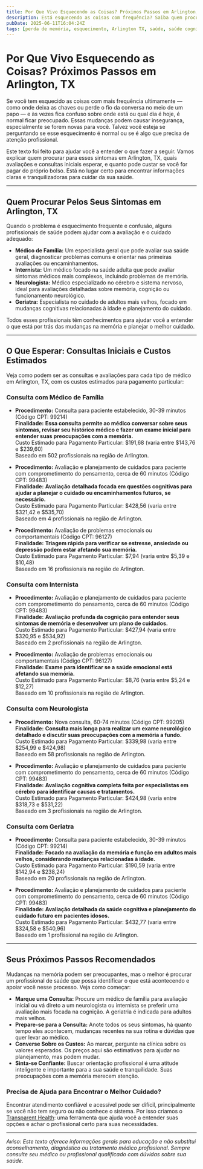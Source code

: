 ```yaml
---
title: Por Que Vivo Esquecendo as Coisas? Próximos Passos em Arlington, TX  
description: Está esquecendo as coisas com frequência? Saiba quem procurar, custos esperados e os próximos passos para preocupações com a memória em Arlington, TX.  
pubDate: 2025-06-11T16:04:24Z  
tags: [perda de memória, esquecimento, Arlington TX, saúde, saúde cognitiva, neurologia, medicina familiar]  
---
```


# Por Que Vivo Esquecendo as Coisas? Próximos Passos em Arlington, TX

Se você tem esquecido as coisas com mais frequência ultimamente — como onde deixa as chaves ou perde o fio da conversa no meio de um papo — e às vezes fica confuso sobre onde está ou qual dia é hoje, é normal ficar preocupado. Essas mudanças podem causar insegurança, especialmente se forem novas para você. Talvez você esteja se perguntando se esse esquecimento é normal ou se é algo que precisa de atenção profissional.

Este texto foi feito para ajudar você a entender o que fazer a seguir. Vamos explicar quem procurar para esses sintomas em Arlington, TX, quais avaliações e consultas iniciais esperar, e quanto pode custar se você for pagar do próprio bolso. Está no lugar certo para encontrar informações claras e tranquilizadoras para cuidar da sua saúde.

---

## Quem Procurar Pelos Seus Sintomas em Arlington, TX

Quando o problema é esquecimento frequente e confusão, alguns profissionais de saúde podem ajudar com a avaliação e o cuidado adequado:

- **Médico de Família:** Um especialista geral que pode avaliar sua saúde geral, diagnosticar problemas comuns e orientar nas primeiras avaliações ou encaminhamentos.
- **Internista:** Um médico focado na saúde adulta que pode avaliar sintomas médicos mais complexos, incluindo problemas de memória.
- **Neurologista:** Médico especializado no cérebro e sistema nervoso, ideal para avaliações detalhadas sobre memória, cognição ou funcionamento neurológico.
- **Geriatra:** Especialista no cuidado de adultos mais velhos, focado em mudanças cognitivas relacionadas à idade e planejamento do cuidado.

Todos esses profissionais têm conhecimentos para ajudar você a entender o que está por trás das mudanças na memória e planejar o melhor cuidado.

---

## O Que Esperar: Consultas Iniciais e Custos Estimados

Veja como podem ser as consultas e avaliações para cada tipo de médico em Arlington, TX, com os custos estimados para pagamento particular:

### Consulta com Médico de Família

- **Procedimento:** Consulta para paciente estabelecido, 30-39 minutos (Código CPT: 99214)  
  **Finalidade:** **Essa consulta permite ao médico conversar sobre seus sintomas, revisar seu histórico médico e fazer um exame inicial para entender suas preocupações com a memória.**  
  Custo Estimado para Pagamento Particular: $191,68 (varia entre $143,76 e $239,60)  
  Baseado em 502 profissionais na região de Arlington.

- **Procedimento:** Avaliação e planejamento de cuidados para paciente com comprometimento do pensamento, cerca de 60 minutos (Código CPT: 99483)  
  **Finalidade:** **Avaliação detalhada focada em questões cognitivas para ajudar a planejar o cuidado ou encaminhamentos futuros, se necessário.**  
  Custo Estimado para Pagamento Particular: $428,56 (varia entre $321,42 e $535,70)  
  Baseado em 4 profissionais na região de Arlington.

- **Procedimento:** Avaliação de problemas emocionais ou comportamentais (Código CPT: 96127)  
  **Finalidade:** **Triagem rápida para verificar se estresse, ansiedade ou depressão podem estar afetando sua memória.**  
  Custo Estimado para Pagamento Particular: $7,94 (varia entre $5,39 e $10,48)  
  Baseado em 16 profissionais na região de Arlington.

### Consulta com Internista

- **Procedimento:** Avaliação e planejamento de cuidados para paciente com comprometimento do pensamento, cerca de 60 minutos (Código CPT: 99483)  
  **Finalidade:** **Avaliação profunda da cognição para entender seus sintomas de memória e desenvolver um plano de cuidados.**  
  Custo Estimado para Pagamento Particular: $427,94 (varia entre $320,95 e $534,92)  
  Baseado em 2 profissionais na região de Arlington.

- **Procedimento:** Avaliação de problemas emocionais ou comportamentais (Código CPT: 96127)  
  **Finalidade:** **Exame para identificar se a saúde emocional está afetando sua memória.**  
  Custo Estimado para Pagamento Particular: $8,76 (varia entre $5,24 e $12,27)  
  Baseado em 10 profissionais na região de Arlington.

### Consulta com Neurologista

- **Procedimento:** Nova consulta, 60-74 minutos (Código CPT: 99205)  
  **Finalidade:** **Consulta mais longa para realizar um exame neurológico detalhado e discutir suas preocupações com a memória a fundo.**  
  Custo Estimado para Pagamento Particular: $339,98 (varia entre $254,99 e $424,98)  
  Baseado em 58 profissionais na região de Arlington.

- **Procedimento:** Avaliação e planejamento de cuidados para paciente com comprometimento do pensamento, cerca de 60 minutos (Código CPT: 99483)  
  **Finalidade:** **Avaliação cognitiva completa feita por especialistas em cérebro para identificar causas e tratamentos.**  
  Custo Estimado para Pagamento Particular: $424,98 (varia entre $318,73 e $531,22)  
  Baseado em 3 profissionais na região de Arlington.

### Consulta com Geriatra

- **Procedimento:** Consulta para paciente estabelecido, 30-39 minutos (Código CPT: 99214)  
  **Finalidade:** **Focado na avaliação da memória e função em adultos mais velhos, considerando mudanças relacionadas à idade.**  
  Custo Estimado para Pagamento Particular: $190,59 (varia entre $142,94 e $238,24)  
  Baseado em 20 profissionais na região de Arlington.

- **Procedimento:** Avaliação e planejamento de cuidados para paciente com comprometimento do pensamento, cerca de 60 minutos (Código CPT: 99483)  
  **Finalidade:** **Avaliação detalhada da saúde cognitiva e planejamento do cuidado futuro em pacientes idosos.**  
  Custo Estimado para Pagamento Particular: $432,77 (varia entre $324,58 e $540,96)  
  Baseado em 1 profissional na região de Arlington.

---

## Seus Próximos Passos Recomendados

Mudanças na memória podem ser preocupantes, mas o melhor é procurar um profissional de saúde que possa identificar o que está acontecendo e apoiar você nesse processo. Veja como começar:

- **Marque uma Consulta:** Procure um médico de família para avaliação inicial ou vá direto a um neurologista ou internista se preferir uma avaliação mais focada na cognição. A geriatria é indicada para adultos mais velhos.
- **Prepare-se para a Consulta:** Anote todos os seus sintomas, há quanto tempo eles acontecem, mudanças recentes na sua rotina e dúvidas que quer levar ao médico.
- **Converse Sobre os Custos:** Ao marcar, pergunte na clínica sobre os valores esperados. Os preços aqui são estimativas para ajudar no planejamento, mas podem mudar.
- **Sinta-se Confiante:** Buscar orientação profissional é uma atitude inteligente e importante para a sua saúde e tranquilidade. Suas preocupações com a memória merecem atenção.

### Precisa de Ajuda para Encontrar o Melhor Cuidado?

Encontrar atendimento confiável e acessível pode ser difícil, principalmente se você não tem seguro ou não conhece o sistema. Por isso criamos o [Transparent Health](https://transparenthealth.ai): uma ferramenta que ajuda você a entender suas opções e achar o profissional certo para suas necessidades. 

---

*Aviso: Este texto oferece informações gerais para educação e não substitui aconselhamento, diagnóstico ou tratamento médico profissional. Sempre consulte seu médico ou profissional qualificado com dúvidas sobre sua saúde.*